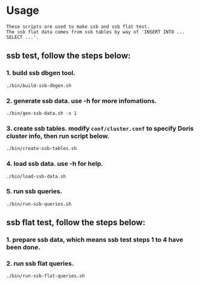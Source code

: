 <!--
Licensed to the Apache Software Foundation (ASF) under one
or more contributor license agreements.  See the NOTICE file
distributed with this work for additional information
regarding copyright ownership.  The ASF licenses this file
to you under the Apache License, Version 2.0 (the
"License"); you may not use this file except in compliance
with the License.  You may obtain a copy of the License at

  http://www.apache.org/licenses/LICENSE-2.0

Unless required by applicable law or agreed to in writing,
software distributed under the License is distributed on an
"AS IS" BASIS, WITHOUT WARRANTIES OR CONDITIONS OF ANY
KIND, either express or implied.  See the License for the
specific language governing permissions and limitations
under the License.
-->

# Usage

    These scripts are used to make ssb and ssb flat test.
    The ssb flat data comes from ssb tables by way of 'INSERT INTO ... SELECT ...'.

## ssb test, follow the steps below:
### 1. build ssb dbgen tool.
    ./bin/build-ssb-dbgen.sh
### 2. generate ssb data. use -h for more infomations.
    ./bin/gen-ssb-data.sh -s 1
### 3. create ssb tables. modify `conf/cluster.conf` to specify Doris cluster info, then run script below.
    ./bin/create-ssb-tables.sh
### 4. load ssb data. use -h for help.
    ./bin/load-ssb-data.sh
### 5. run ssb queries.
    ./bin/run-ssb-queries.sh

## ssb flat test, follow the steps below:
### 1. prepare ssb data, which means ssb test steps 1 to 4 have been done.
### 2. run ssb flat queries.
    ./bin/run-ssb-flat-queries.sh
